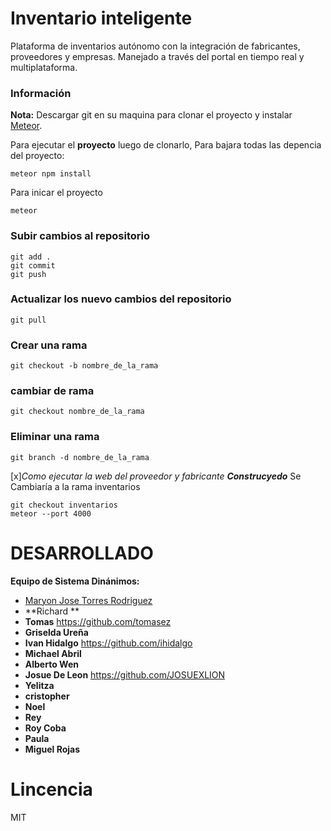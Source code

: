 # Inventario inteligente

Plataforma de inventarios autónomo con la integración de fabricantes, proveedores y empresas. Manejado a través del portal en tiempo real y multiplataforma. 

### Información

**Nota:** Descargar git en su maquina para clonar el proyecto y instalar [Meteor](https://www.meteor.com/install).

Para ejecutar el **proyecto** luego de clonarlo, Para bajara todas las depencia del proyecto:
```
meteor npm install 
```

Para inicar el proyecto 
```
meteor
```

### Subir cambios al repositorio 
```
git add . 
git commit
git push
```
### Actualizar los nuevo cambios del repositorio
```git pull ```
### Crear una rama
```git checkout -b nombre_de_la_rama```
### cambiar de rama
```git checkout nombre_de_la_rama```
### Eliminar una rama 
```git branch -d nombre_de_la_rama```

[x]*Como ejecutar la web del proveedor y fabricante **Construcyedo***
Se Cambiaría a la rama inventarios
``` 
git checkout inventarios 
meteor --port 4000
```

# DESARROLLADO
**Equipo de Sistema Dinánimos:**
* [Maryon Jose Torres Rodriguez](https://github.com/maryito) 
* **Richard **
* **Tomas** https://github.com/tomasez
* **Griselda Ureña**
* **Ivan Hidalgo** https://github.com/ihidalgo
* **Michael Abril**
* **Alberto Wen**
* **Josue De Leon** https://github.com/JOSUEXLION
* **Yelitza**
* **cristopher**
* **Noel**
* **Rey**
* **Roy Coba**
* **Paula**
* **Miguel Rojas**




# Lincencia
MIT 
